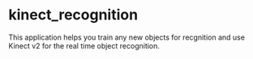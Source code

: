 # kinect_recognition
This application helps you train any new objects for recgnition and use Kinect v2 for the real time object recognition.
